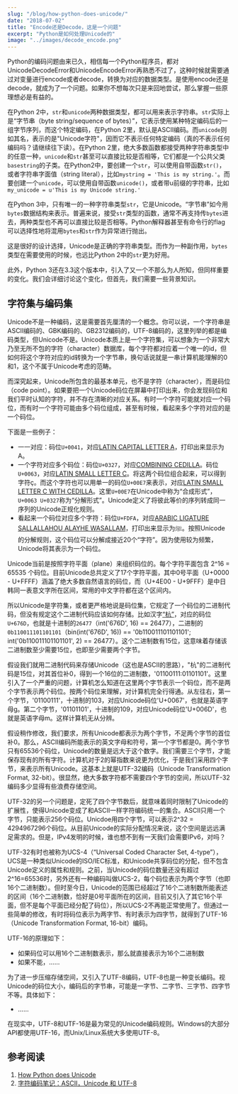 ```yaml
---
slug: "/blog/how-python-does-unicode/"
date: "2018-07-02"
title: "Encode还是Decode，这是一个问题"
excerpt: "Python是如何处理Unicode的"
image: "../images/decode_encode.png"
---
```


Python的编码问题由来已久，相信每一个Python程序员，都对UnicodeDecodeError和UnicodeEncodeError再熟悉不过了，这种时候就需要通过对变量进行encode或者decode，转换为对应的数据类型。是使用encode还是decode，就成为了一个问题。如果你不想每次只是来回地尝试，那么掌握一些原理想必是有益的。
 
在Python 2中，`str`和`unicode`两种数据类型，都可以用来表示字符串。`str`实际上是“字节串（byte string/sequence of bytes）”，它表示使用某种特定编码后的一组字节序列，而这个特定编码，在Python 2里，默认是ASCII编码。而`unicode`则如其名，表示的是"Unicode字符"，因而它不表示任何特定编码（真的不表示任何编码吗？请继续往下读）。在Python 2里，绝大多数函数都接受两种字符串类型中的任意一种，`unicode`和`str`甚至可以直接比较是否相等，它们都是一个公共父类`basestring`的子类。在Python2中，要创建一个`str`，可以使用自带函数`str()`，或者字符串字面值（string literal），比如`mystring = 'This is my string.'`。而要创建一个`unicode`，可以使用自带函数`unicode()`，或者带u前缀的字符串，比如`my_unicode = u'This is my Unicode string.'`
 
在Python 3中，只有唯一的一种字符串类型`str`，它是Unicode。“字节串”如今用`bytes`数据结构来表示。普遍来说，接受`str`类型的函数，通常不再支持传`bytes`进去，两种类型也不再可以直接比较是否相等。Python解释器甚至有命令行的flag可以选择性地将混用`bytes`和`str`作为异常进行抛出。
 
这是很好的设计选择，Unicode是正确的字符串类型。而作为一种副作用，`bytes`类型在需要使用的时候，也远比Python 2中的`str`更为好用。
 
此外，Python 3还在3.3这个版本中，引入了又一个不那么为人所知，但同样重要的变化。我们会详细讨论这个变化，但首先，我们需要一些背景知识。

## 字符集与编码集

Unicode不是一种编码，这是需要首先厘清的一个概念。你可以说，一个字符串是ASCII编码的、GBK编码的、GB2312编码的，UTF-8编码的，这里列举的都是编码类型，但Unicode不是。Unicode本质上是一个字符集，可以想象为一个非常大乃至无所不包的字符（character）数据库，每个字符都对应着一个唯一的id，但如何将这个字符对应的id转换为一个字节串，换句话说就是一串计算机能理解的0和1，这个不属于Unicode考虑的范畴。

而深究起来，Unicode所包含的最基本单元，也不是字符（character），而是码位（code point）。如果要把一个Unicode码位在屏幕中打印出来，你会发现码位和我们平时认知的字符，并不存在清晰的对应关系。有时一个字符可能就对应一个码位，而有时一个字符可能由多个码位组成，甚至有时候，看起来多个字符对应的是一个码位。

下面是一些例子：
- 一一对应：码位`U+0041`，对应[LATIN CAPITAL LETTER A](http://www.fileformat.info/info/unicode/char/0041/index.htm)，打印出来显示为A。
- 一个字符对应多个码位：码位`U+0327`，对应[COMBINING CEDILLA](http://www.fileformat.info/info/unicode/char/0327/index.htm)。码位`U+0063`，对应[LATIN SMALL LETTER C](http://www.fileformat.info/info/unicode/char/0063/index.htm)。将这两个码位组合起来，可以得到字符ç。而这个字符也可以用单一的码位`U+00E7`来表示，对应[LATIN SMALL LETTER C WITH CEDILLA](http://www.fileformat.info/info/unicode/char/00e7/index.htm)。这里`U+00E7`在Unicode中称为“合成形式”，`U+0063 U+0327`称为“分解形式”。Unicode定义了将彼此等价的序列转成同一序列的Unicode正规化规则。
- 看起来一个码位对应多个字符：码位`U+FDFA`，对应[ARABIC LIGATURE SALLALLAHOU ALAYHE WASALLAM](http://www.fileformat.info/info/unicode/char/fdfa/index.htm)，打印出来显示为ﷺ。按照Unicode的分解规则，这个码位可以分解成接近20个“字符”。因为使用较为频繁，Unicode将其表示为一个码位。

Unicode当前是按照字符平面（plane）来组织码位的。每个字符平面包含 2^16 = 65535 个码位。目前Unicode总共定义了17个字符平面，其中0号平面（U+0000 - U+FFFF）涵盖了绝大多数自然语言的码位，而（U+4E00 - U+9FFF）是中日韩同一表意文字所在区间，常用的中文字符都在这个区间内。

所以Unicode是字符集，或者更严格地说是码位集，它规定了一个码位的二进制代码，但没有规定这个二进制代码应该如何存储。比如汉字[“杭”](https://www.fileformat.info/info/unicode/char/676d/index.htm)，对应的码位`U+676D`，也就是十进制的`26477`（int('676D', 16) == 26477），二进制的`0b110011101101101`（bin(int('676D', 16)) == '0b110011101101101'; int('0b110011101101101', 2) == 26477）。这个二进制数有15位，这意味着存储该二进制数至少需要15位，也即至少需要两个字节。

假设我们就用二进制代码来存储Unicode（这也是ASCII的思路），"杭"的二进制代码是15位，对其首位补0，得到一个16位的二进制数，'01100111:01101101'。这里引入了一个严重的问题，计算机怎么知道在这里两个字节表示一个码位，而不是两个字节表示两个码位。按两个码位来理解，对计算机完全行得通。从左往右，第一个字节，'01100111'，十进制的103，对应Unicode码位'U+0067'，也就是英语字母g。第二个字节，'01101101'，十进制的109，对应Unicode码位'U+006D'，也就是英语字母m。这样计算机无从分辨。

假设稍作修改，我们要求，所有Unicode都表示为两个字节，不足两个字节的首位补0。那么，ASCII编码所能表示的英文字母和符号，第一个字节都是0。两个字节只有65536个码位，Unicode的数量是远大于这个数字。我们需要三个字节，才能保存现有的所有字符。计算机对于2的幂指数来说更为优化，于是我们采用四个字节，来表示所有Unicode。这基本上就是UTF-32编码（Unicode Transformation Format, 32-bit）。很显然，绝大多数字符都不需要四个字节的空间，所以UTF-32编码多少显得有些浪费存储空间。

UTF-32的另一个问题是，定死了四个字节数后，就意味着同时限制了Unicode的扩展性，使得Unicode变成了和ASCII一样字符编码统一的集合。ASCII只用一个字节，只能表示256个码位。Unicdoe用四个字节，可以表示2^32 = 4294967296个码位。从目前Unicode的实际分配情况来说，这个空间是远远满足需求的。但是，IPv4发明的时候，谁也想不到有一天我们会需要IPv6，对吗？

UTF-32有时也被称为UCS-4（“Universal Coded Character Set, 4-type”），UCS是一种类似Unicode的ISO/IEC标准，和Unicode共享码位的分配，但不包含Unicode定义的属性和规则。之前，当Unicode的码位数量还没有超过2^16=65536时，另外还有一种编码叫做UCS-2，每个码位表示为两个字节（也即16个二进制数）。但时至今日，Unicode的范围已经超过了16个二进制数所能表述的区间（16个二进制数，恰好是0号平面所在的区间，目前又引入了其它16个平面，但不是每个平面已经分配了码位），所以UCS-2不再能正常使用了。但通过一些简单的修改，有时将码位表示为两字节、有时表示为四字节，就得到了UTF-16（Unicode Transformation Format, 16-bit）编码。

UTF-16的原理如下：
- 如果码位可以用16个二进制数表示，那么就直接表示为16个二进制数
- 如果不能，……

为了进一步压缩存储空间，又引入了UTF-8编码，UTF-8也是一种变长编码。视Unicode的码位大小，编码后的字节串，可能是一字节、二字节、三字节、四字节不等。具体如下：
- ……

在现实中，UTF-8和UTF-16是最为常见的Unicode编码规则。Windows的大部分API都使用UTF-16，而Unix/Linux系统大多使用UTF-8。

## 参考阅读

1. [How Python does Unicode](https://www.b-list.org/weblog/2017/sep/05/how-python-does-unicode/)
2. [字符编码笔记：ASCII，Unicode 和 UTF-8](http://www.ruanyifeng.com/blog/2007/10/ascii_unicode_and_utf-8.html)
